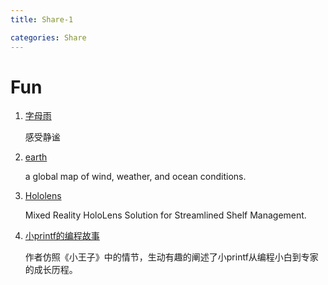 ```yaml
---
title: Share-1

categories: Share
---
```



# Fun



1. [字母雨](http://gogoame.sumbioun.com/)

    感受静谧

3. [earth](https://earth.nullschool.net/#current/wind/surface/level/orthographic=133.20,32.77,320)

    a global map of wind, weather, and ocean conditions.

4. [Hololens](https://www.youtube.com/watch?v=RgMzdJR5d_c)

    Mixed Reality HoloLens Solution for Streamlined Shelf Management.

5. [小printf的编程故事](https://www.cnblogs.com/xueweihan/p/5216012.html)

    作者仿照《小王子》中的情节，生动有趣的阐述了小printf从编程小白到专家的成长历程。





